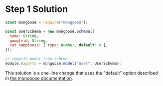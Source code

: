 # Step 1 Solution

```js
const mongoose = require("mongoose");

const UserSchema = new mongoose.Schema({
  name: String,
  googleid: String,
  cat_happiness: { type: Number, default: 0 },
});

// compile model from schema
module.exports = mongoose.model("user", UserSchema);
```

This solution is a one-line change that uses the "default" option described in [the mongoose documentation](https://mongoosejs.com/docs/defaults.html).
